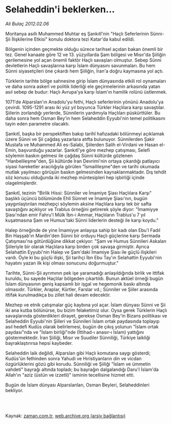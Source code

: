 # Selaheddin'i beklerken...

*Ali Bulaç 2012.02.06*

<td class="columnist-detail">
<p>Moritanya asıllı Muhammed Muhtar eş Şankıtî'nin "Haçlı Seferlerinin Sünni-Şii İlişkilerine Etkisi" konulu doktora tezi Katar'da kabul edildi.</p>
<p>
<div id="haberMetinDiv">
<p> Bölgenin içinden geçmekte olduğu sürece tarihsel açıdan bakan önemli bir tez. Genel kanaate göre 12 ve 13. yüzyıllarda Şam bölgesi ve Mısır'da Şiiliğin gerilemesine yol açan önemli faktör Haçlı savaşları olmuştur. Sebep Sünni devletlerin Haçlı savaşlarına karşı İslam dünyasını savunmaları. Bu hem Sünni siyasetçileri öne çıkardı hem Şiiliğin, İran'a doğru kaymasına yol açtı.
<p>Türklerin tarihte bölge sahnesine girip İslam dünyasında etkili rol oynamaları ve daha sonra askerî ve politik liderliği ele geçirmelerinin arkasında yatan asıl sebep de budur: Haçlı Avrupa'ya karşı İslam'ın hamilik rolünü üstlenmek.
<p>1071'de Alparslan'ın Anadolu'yu fethi, Haçlı seferlerinin yönünü Anadolu'ya çevirdi. 1095-1291 arası iki yüz yıl boyunca Türkler Haçlılara karşı savaştılar. Şiilerin zorlandığı yerlerde, Sünnilerin yardımıyla Haçlıları püskürttüler. Bu daha sonra hem Osman Bey'in hem Selaheddin Eyyubi'nin temel politikasını tayin eden parametre olacaktı.
<p>Şankıtî, başka bir perspektiften bakıp tarihî hafızadaki bölünmeyi açıklamak üzere Sünni ve Şii çağdaş yazarlara atıfta bulunuyor. Sünnilerden Şakir Mustafa ve Muhammed Ali es-Salabi, Şiilerden Salih el-Virdani ve Hasan el-Emin, başvurduğu yazarlar. Şankıtî'ye göre mezhep çatışması, Selefi söylemin baskın gelmesi ile çağdaş Sünni kültürde gözlenen "Hanbelileşme"den, Şii kültürde İran Devrimi'nin ortaya çıkardığı patlayıcı siyasi hareketler aracılığıyla görülen "İsmailileşme"den ve tarihi okumada mutlak yayılmacı görüşün baskın gelmesinden kaynaklanmaktadır. Dış tehdit söz konusu olduğunda iki mezhep müntesipleri hep işbirliği içinde olagelmişlerdir.
<p>Şankıtî, tezinin "Birlik Hissi: Sünniler ve İmamiye Şiası Haçlılara Karşı" başlıklı üçüncü bölümünde Ehli Sünnet ve İmamiye Şiası'nın, bugün yaygınlaştırılan mezhepçi söylemin aksine Haçlılara karşı tek bir safta savaştığını açıklıyor ve Trablus örneğini getirerek şöyle diyor: "İmamiyye Şiası'ndan emir Fahru'l Mülk İbn-i Ammar, Haçlıların Trablus'u 7 yıl kuşatmasına Şam ve Humus'taki Sünni liderlerin desteği ile karşı koydu."
<p>Halep örneğinde de yine İmamiyye anlayışa sahip bir kadı olan Ebu'l Fadıl Bin Haşşab'ın Mardin'den Sünni bir orduyu Haçlı güçlerine karşı Sermada Çatışması'na götürdüğüne dikkat çekiyor: "Şam ve Humus Sünnileri Askalan Şiileriyle bir olarak Haçlılara karşı birden çok savaşa girmiştir. Ayrıca Selahattin Eyyubi'nin Halep ve Şam'daki İmamiye Şiası ile güçlü ilişkileri vardı. Öyle ki bu güçlü ilişki, Şii tarihçi İbn Ebu Tay'ın Selahattin Eyyubi'nin hayatını yazan ilk kişi olması sonucunu doğurmuştur."
<p>Tarihte, Sünni-Şii ayrımının pek işe yaramadığı anlaşıldığında birlik ve ittifak kuruldu, bu sayede Haçlılar bölgeden çıkartıldı. Bunun aktüel örneği bugün İslam dünyasının geniş kapsamlı bir işgal ve hegemonik baskı altında olmasıdır. Türkler, Araplar, Kürtler, Farslar vd.; Sünniler ve Şiiler arasında ittifak kurulmadıkça bu zillet hali devam edecektir.
<p>Mezhep ve etnik çatışmalar güç kaybına yol açar. İslam dünyası Sünni ve Şii iki ana kutba bölünürse, bu bizim felaketimiz olur. Oysa gerek Türklerin Haçlı savaşlarında gösterdikleri dirayet, gerekse Osman Bey'in Bizans politikası ve Selaheddin Eyyubi'nin Şiileri ve Sünnileri İslam ortak paydasında toplayıp asıl hedefi Kudüs olarak belirlemesi, bugün de çıkış yolunun "İslam ortak paydası"nda ve "İslam birliği"nde (İttihad-ı anasır-ı İslam) yattığını göstermektedir. İran Şiiliği, Mısır ve Suudiler Sünniliği, Türkiye laikliği bayraklaştırırsa hepsi kaybeder.
<p>Selaheddin laik değildi, Alparslan gibi Haçlı komutana saygı gösterdi; Kudüs'ün fethinden sonra Yahudi ve Hıristiyanların din ve vicdan özgürlüklerini gözü gibi korudu. Sünniliği ve Şiiliği "İslam ve ümmetin vahdeti" bayrağı altında topladı; bu bayrağın dalgalandığı Daru'l İslam'da Allah'ın "aziz (üstün ve izzetli)" isminin tecellisine hizmet etti.
<p>Bugün de İslam dünyası Alparslanları, Osman Beyleri, Selaheddinleri bekliyor. </p></p></p></p></p></p></p></p></p></p></div>
</p>


<p><br>
		 </br></p></td>

Kaynak: [zaman.com.tr](http://zaman.com.tr/yazar.do?yazino=1240708), [web.archive.org (arşiv bağlantısı)](http://web.archive.org/web/20120213154053/http://zaman.com.tr:80/yazar.do?yazino=1240708)
